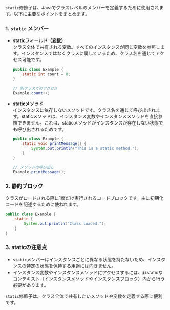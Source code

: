 `static`修飾子は、Javaでクラスレベルのメンバーを定義するために使用されます。以下に主要なポイントをまとめます。

### 1. `static` メンバー
- **staticフィールド（変数）**  
  クラス全体で共有される変数。すべてのインスタンスが同じ変数を参照します。インスタンスではなくクラスに属しているため、クラス名を通じてアクセス可能です。
  
  ```java
  public class Example {
      static int count = 0;
  }
  
  // 別クラスでのアクセス
  Example.count++;
  ```

- **staticメソッド**  
  インスタンスに依存しないメソッドです。クラス名を通じて呼び出されます。staticメソッドは、インスタンス変数やインスタンスメソッドを直接参照できません。これは、staticメソッドがインスタンスが存在しない状態でも呼び出されるためです。

  ```java
  public class Example {
      static void printMessage() {
          System.out.println("This is a static method.");
      }
  }
  
  // メソッドの呼び出し
  Example.printMessage();
  ```

### 2. 静的ブロック
クラスがロードされる際に1度だけ実行されるコードブロックです。主に初期化コードを記述するために使われます。

```java
public class Example {
    static {
        System.out.println("Class loaded.");
    }
}
```

### 3. staticの注意点
- `static`メンバーはインスタンスごとに異なる状態を持たないため、インスタンスの特定の状態を保持する用途には向きません。
- インスタンス変数やインスタンスメソッドにアクセスするには、非staticなコンテキスト（インスタンスメソッドやインスタンスブロック）内から行う必要があります。

`static`修飾子は、クラス全体で共有したいメソッドや変数を定義する際に便利です。
